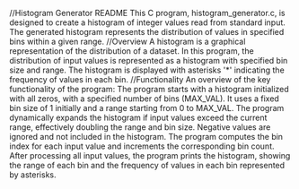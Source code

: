 //Histogram Generator README
This C program, histogram_generator.c, is designed to create a histogram of integer values read from standard input. The generated histogram represents the distribution of values in specified bins within a given range.
//Overview
A histogram is a graphical representation of the distribution of a dataset. In this program, the distribution of input values is represented as a histogram with specified bin size and range. The histogram is displayed with asterisks '*' indicating the frequency of values in each bin.
//Functionality
An overview of the key functionality of the program:
The program starts with a histogram initialized with all zeros, with a specified number of bins (MAX_VAL).
It uses a fixed bin size of 1 initially and a range starting from 0 to MAX_VAL.
The program dynamically expands the histogram if input values exceed the current range, effectively doubling the range and bin size.
Negative values are ignored and not included in the histogram.
The program computes the bin index for each input value and increments the corresponding bin count.
After processing all input values, the program prints the histogram, showing the range of each bin and the frequency of values in each bin represented by asterisks.
